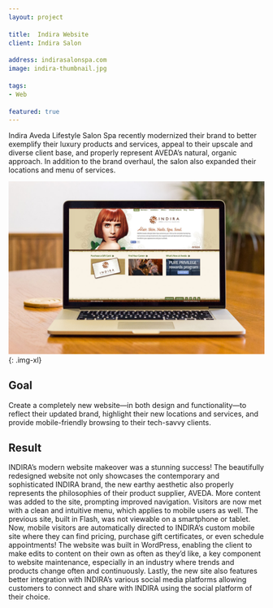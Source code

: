 ```yaml
---
layout: project

title:  Indira Website
client: Indira Salon

address: indirasalonspa.com
image: indira-thumbnail.jpg

tags:
- Web

featured: true
---
```


Indira Aveda Lifestyle Salon Spa recently modernized their brand to better exemplify their luxury products and services, appeal to their upscale and diverse client base, and properly represent AVEDA’s natural, organic approach. In addition to the brand overhaul, the salon also expanded their locations and menu of services.

![Indira Salon Website](/img/indira-website-1.jpg){: .img-xl}

## Goal

Create a completely new website—in both design and functionality—to reflect their updated brand, highlight their new locations and services, and provide mobile-friendly browsing to their tech-savvy clients.

## Result

INDIRA’s modern website makeover was a stunning success! The beautifully redesigned website not only showcases the contemporary and sophisticated INDIRA brand, the new earthy aesthetic also properly represents the philosophies of their product supplier, AVEDA. More content was added to the site, prompting improved navigation. Visitors are now met with a clean and intuitive menu, which applies to mobile users as well. The previous site, built in Flash, was not viewable on a smartphone or tablet. Now, mobile visitors are automatically directed to INDIRA’s custom mobile site where they can find pricing, purchase gift certificates, or even schedule appointments! The website was built in WordPress, enabling the client to make edits to content on their own as often as they’d like, a key component to website maintenance, especially in an industry where trends and products change often and continuously. Lastly, the new site also features better integration with INDIRA’s various social media platforms allowing customers to connect and share with INDIRA using the social platform of their choice.
